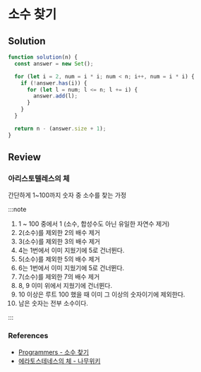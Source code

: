 # 소수 찾기

## Solution

```js
function solution(n) {
  const answer = new Set();

  for (let i = 2, num = i * i; num < n; i++, num = i * i) {
    if (!answer.has(i)) {
      for (let l = num; l <= n; l += i) {
        answer.add(l);
      }
    }
  }

  return n - (answer.size + 1);
}
```

## Review

### 아리스토텔레스의 체

간단하게 1~100까지 숫자 중 소수를 찾는 가정

:::note

1. 1 ~ 100 중에서 1 (소수, 합성수도 아닌 유일한 자연수 제거)
2. 2(소수)를 제외한 2의 배수 제거
3. 3(소수)를 제외한 3의 배수 제거
4. 4는 1번에서 이미 지웠기에 5로 건너뛴다.
5. 5(소수)를 제외한 5의 배수 제거
6. 6는 1번에서 이미 지웠기에 5로 건너뛴다.
7. 7(소수)를 제외한 7의 배수 제거
8. 8, 9 이미 위에서 지웠기에 건너뛴다.
9. 10 이상은 루트 100 했을 때 이미 그 이상의 숫자이기에 제외한다.
10. 남은 숫자는 전부 소수이다.

:::

### References

- [Programmers - 소수 찾기](https://school.programmers.co.kr/learn/courses/30/lessons/12921)
- [에라토스테네스의 체 - 나무위키](https://namu.wiki/w/%EC%97%90%EB%9D%BC%ED%86%A0%EC%8A%A4%ED%85%8C%EB%84%A4%EC%8A%A4%EC%9D%98%20%EC%B2%B4)
